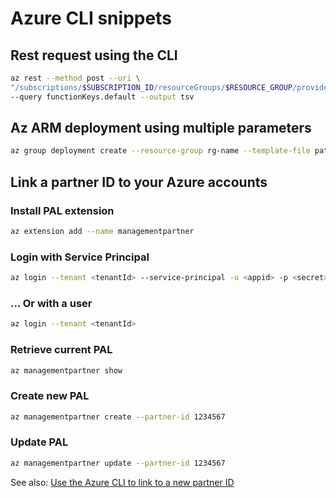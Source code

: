 # Azure CLI snippets

## Rest request using the CLI

```bash
az rest --method post --uri \
"/subscriptions/$SUBSCRIPTION_ID/resourceGroups/$RESOURCE_GROUP/providers/Microsoft.Web/sites/$FUNCTION_APP_NAME/host/default/listKeys?api-version=2018-11-01" \
--query functionKeys.default --output tsv
```

## Az ARM deployment using multiple parameters

```bash
az group deployment create --resource-group rg-name --template-file path/to/azuredeploy.json --parameters param1=value1 param2=value2
```

## Link a partner ID to your Azure accounts

### Install PAL extension

```bash
az extension add --name managementpartner
```

### Login with Service Principal

```bash
az login --tenant <tenantId> --service-principal -u <appid> -p <secret>
```

### ... Or with a user

```bash
az login --tenant <tenantId>
```

### Retrieve current PAL

```bash
az managementpartner show
```

### Create new PAL

```bash
az managementpartner create --partner-id 1234567
```

### Update PAL

```bash
az managementpartner update --partner-id 1234567
```

See also: [Use the Azure CLI to link to a new partner ID](https://docs.microsoft.com/en-us/azure/cost-management-billing/manage/link-partner-id#use-the-azure-cli-to-link-to-a-new-partner-id)
